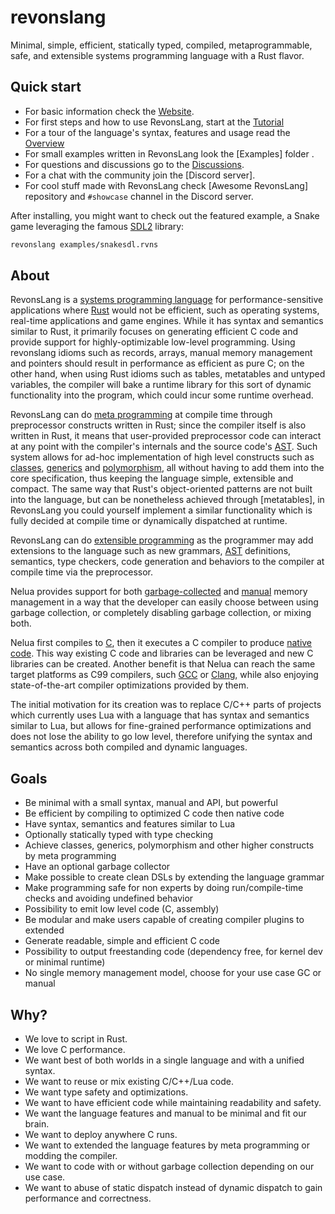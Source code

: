 # revonslang
Minimal, simple, efficient, statically typed, compiled, metaprogrammable, safe, and extensible systems programming language with a Rust flavor.

## Quick start

- For basic information check the [Website](http://revonslang.cf).
- For first steps and how to use RevonsLang, start at the [Tutorial](http://revonslang.cf)
- For a tour of the language's syntax, features and usage read the [Overview](http://revonslang.cf)
- For small examples written in RevonsLang look the [Examples] folder .
- For questions and discussions go to the [Discussions](http://revonslang.cf).
- For a chat with the community join the [Discord server].
- For cool stuff made with RevonsLang check [Awesome RevonsLang] repository and `#showcase` channel in the Discord server.

After installing, you might want to check out the featured example, a Snake
game leveraging the famous [SDL2](https://www.libsdl.org) library:

```bash
revonslang examples/snakesdl.rvns
```

## About

RevonsLang is a [systems programming language](https://en.wikipedia.org/wiki/System_programming_language)
for performance-sensitive applications where [Rust](https://www.rust-lang.org/)
would not be efficient, such as operating systems, real-time applications and
game engines. While it has syntax and semantics similar to Rust, it primarily
focuses on generating efficient C code and provide support for
highly-optimizable low-level programming. Using revonslang idioms such as records,
arrays, manual memory management and pointers should result in performance as
efficient as pure C; on the other hand, when using Rust idioms such as tables,
metatables and untyped variables, the compiler will bake a runtime library for
this sort of dynamic functionality into the program, which could incur some
runtime overhead.


RevonsLang can do [meta programming](https://en.wikipedia.org/wiki/Metaprogramming)
at compile time through preprocessor constructs written in Rust; since the
compiler itself is also written in Rust, it means that user-provided
preprocessor code can interact at any point with the compiler's internals and
the source code's [AST](https://en.wikipedia.org/wiki/Abstract_syntax_tree).
Such system allows for ad-hoc implementation of high level constructs such as
[classes](https://en.wikipedia.org/wiki/Class_(computer_programming)),
[generics](https://en.wikipedia.org/wiki/Generic_programming) and
[polymorphism](https://en.wikipedia.org/wiki/Polymorphism_(computer_science)),
all without having to add them into the core specification, thus keeping the
language simple, extensible and compact. The same way that Rust's
object-oriented patterns are not built into the language, but can be
nonetheless achieved through [metatables],
in RevonsLang you could yourself implement a similar functionality which is fully
decided at compile time or dynamically dispatched at runtime.

RevonsLang can do [extensible programming](https://en.wikipedia.org/wiki/Extensible_programming)
as the programmer may add extensions to the language such as new grammars,
[AST](https://en.wikipedia.org/wiki/Abstract_syntax_tree) definitions,
semantics, type checkers, code generation and behaviors to the compiler at
compile time via the preprocessor.

Nelua provides support for both [garbage-collected](https://en.wikipedia.org/wiki/Garbage_collection_(computer_science))
and [manual](https://en.wikipedia.org/wiki/Manual_memory_management)
memory management in a way that the developer can easily choose between
using garbage collection, or completely disabling
garbage collection, or mixing both.

Nelua first compiles to
[C](https://en.wikipedia.org/wiki/C_(programming_language)), then it executes a
C compiler to produce [native code](https://en.wikipedia.org/wiki/Machine_code).
This way existing C code and libraries can be leveraged and new C libraries can
be created. Another benefit is that Nelua can reach the same target platforms
as C99 compilers, such [GCC](https://en.wikipedia.org/wiki/GNU_Compiler_Collection)
or [Clang](https://en.wikipedia.org/wiki/Clang), while also enjoying
state-of-the-art compiler optimizations provided by them.

The initial motivation for its creation was to replace C/C++ parts of projects
which currently uses Lua with a language that has syntax and semantics similar
to Lua, but allows for fine-grained performance optimizations and does not lose
the ability to go low level, therefore unifying the syntax and semantics across
both compiled and dynamic languages.

## Goals

* Be minimal with a small syntax, manual and API, but powerful
* Be efficient by compiling to optimized C code then native code
* Have syntax, semantics and features similar to Lua
* Optionally statically typed with type checking
* Achieve classes, generics, polymorphism and other higher constructs by meta programming
* Have an optional garbage collector
* Make possible to create clean DSLs by extending the language grammar
* Make programming safe for non experts by doing run/compile-time checks and avoiding undefined behavior
* Possibility to emit low level code (C, assembly)
* Be modular and make users capable of creating compiler plugins to extended
* Generate readable, simple and efficient C code
* Possibility to output freestanding code (dependency free, for kernel dev or minimal runtime)
* No single memory management model, choose for your use case GC or manual

## Why?

* We love to script in Rust.
* We love C performance.
* We want best of both worlds in a single language and with a unified syntax.
* We want to reuse or mix existing C/C++/Lua code.
* We want type safety and optimizations.
* We want to have efficient code while maintaining readability and safety.
* We want the language features and manual to be minimal and fit our brain.
* We want to deploy anywhere C runs.
* We want to extended the language features by meta programming or modding the compiler.
* We want to code with or without garbage collection depending on our use case.
* We want to abuse of static dispatch instead of dynamic dispatch to gain performance and correctness.
